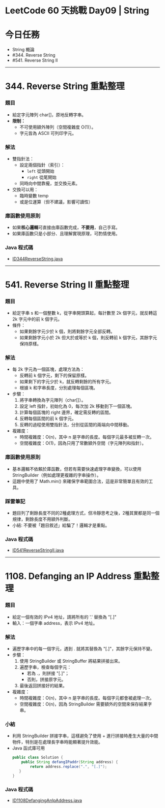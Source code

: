 # LeetCode 60 天挑戰 Day09 | String

# 今日任務

- String 概論
- #344. Reverse String
- #541. Reverse String II

---

# 344. Reverse String 重點整理

### 題目
- 給定字元陣列 char[]，原地反轉字串。
- **限制：**
  - 不可使用額外陣列（空間複雜度 O(1)）。 
  - 字元皆為 ASCII 可列印字元。

### 解法
- 雙指針法： 
  - 設定兩個指針（索引）： 
    - `left` 從頭開始 
    - `right` 從尾開始 
  - 同時向中間靠攏，並交換元素。 
- 交換可以用： 
  - 臨時變數 temp 
  - 或是位運算（但不建議，影響可讀性）
  
### 庫函數使用原則
- 如果**核心邏輯**可直接由庫函數完成，**不要用**，自己手寫。
- 如果庫函數只是小部分、且理解實現原理，可酌情使用。

### Java 程式碼
- [ID344ReverseString.java](../../src/main/java/io/github/monty/leetcode/string/ID344ReverseString.java)

---

# 541. Reverse String II 重點整理

### 題目
- 給定字串 s 和一個整數 k，從字串開頭算起，每計數至 2k 個字元，就反轉這 2k 字元中的前 k 個字元。
- 條件： 
  - 如果剩餘字元少於 k 個，則將剩餘字元全部反轉。 
  - 如果剩餘字元小於 2k 但大於或等於 k 個，則反轉前 k 個字元，其餘字元保持原樣。

### 解法
- 每 2k 字元為一個區塊，處理方法為： 
  - 反轉前 k 個字元，剩下的保留原樣。 
  - 如果剩下的字元少於 k，就反轉剩餘的所有字元。 
  - 根據 k 和字串長度，分別處理每個區塊。 
- 步驟： 
  1. 將字串轉換為字元陣列（char[]）。 
  2. 設定 left 指針，初始化為 0，每次加 2k 移動到下一個區塊。 
  3. 計算每個區塊的 right 邊界，確定需反轉的區間。 
  4. 反轉每個區間的前 k 個字元。 
  5. 反轉的過程使用雙指針法，分別從區間的兩端向中間移動。
- 複雜度：
  - 時間複雜度：O(n)，其中 n 是字串的長度。每個字元最多被反轉一次。
  - 空間複雜度：O(1)，因為只用了常數額外空間（字元陣列和指針）。

### 庫函數使用原則
- 基本邏輯不依賴於庫函數，但若有需要快速處理字串變換，可以使用 StringBuilder（例如處理更複雜的字串操作）。
- 這題中使用了 Math.min() 來確保字串範圍合法，這是非常簡單且有效的工具。

### 踩雷筆記
- 題目列了剩餘長度不同的2種處理方式，但冷靜思考之後，2種其實都是同一個規律，剩餘長度不用額外判斷。
- 小結: 不要被「題目敘述」給騙了！邏輯才是重點。

### Java 程式碼
- [ID541ReverseStringII.java](../../src/main/java/io/github/monty/leetcode/string/ID541ReverseStringII.java)

--- 

# 1108. Defanging an IP Address 重點整理

### 題目
- 給定一個有效的 IPv4 地址，請將所有的 '.' 替換為 "[.]"
- 輸入：一個字串 address，表示 IPv4 地址。

### 解法
- 遍歷字串中的每一個字元，遇到 . 就將其替換為 "[.]"，其餘字元保持不變。
- 步驟： 
  1. 使用 StringBuilder 或 StringBuffer 將結果拼接出來。
  2. 遍歷字串，檢查每個字元：
     - 若為 .，則拼接 "[.]"；
     - 否則，拼接原字元。 
  3. 最後返回拼接好的結果。
- 複雜度： 
  - 時間複雜度：O(n)，其中 n 是字串的長度。每個字元都會被處理一次。 
  - 空間複雜度：O(n)，因為 StringBuilder 需要額外的空間來保存結果字串。

### 小結
- 利用 StringBuilder 拼接字串，這樣避免了使用 + 進行拼接時產生大量的中間物件，特別是在處理長字串時能顯著提升效能。
- Java 函式庫可用
  ```java
  public class Solution {
      public String defangIPaddr(String address) {
          return address.replace(".", "[.]");
     }
  }
  ```

### Java 程式碼
- [ID1108DefangingAnIpAddress.java](../../src/main/java/io/github/monty/leetcode/string/ID1108DefangingAnIpAddress.java)